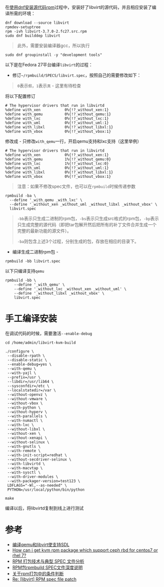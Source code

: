 在[使用dnf安装源代码rpm](../../../os/linux/redhat/fedora/install_src_rpm_with_dnf)过程中，安装好了libvirt的源代码，并且相应安装了编译所需的环境：

```
dnf download --source libvirt
rpmdev-setuptree
rpm -ivh libvirt-3.7.0-2.fc27.src.rpm
sudo dnf builddep libvirt
```

> 此外，需要安装编译器gcc，所以执行

```
sudo dnf groupinstall -y "development tools"
```

以下是在Fedora 27平台编译`libvirt`的过程：

* 修订`~/rpmbuild/SPECS/libvirt.spec`，按照自己的需要修改如下：

> `0`表示`假`，`1`表示`真` - 这里有待检查

将以下配置修订

```
# The hypervisor drivers that run in libvirtd
%define with_xen           0%{!?_without_xen:1}
%define with_qemu          0%{!?_without_qemu:1}
%define with_lxc           0%{!?_without_lxc:1}
%define with_uml           0%{!?_without_uml:1}
%define with_libxl         0%{!?_without_libxl:1}
%define with_vbox          0%{!?_without_vbox:1}
```

修改成 - 只修改`with_qemu`一行，开启qemu支持和lxc支持（这里举例）

```
# The hypervisor drivers that run in libvirtd
%define with_xen           0%{!?_without_xen:1}
%define with_qemu          1%{!?_without_qemu:0}
%define with_lxc           1%{!?_without_lxc:0}
%define with_uml           0%{!?_without_uml:1}
%define with_libxl         0%{!?_without_libxl:1}
%define with_vbox          0%{!?_without_vbox:1}
```

> 注意：如果不修改spec文件，也可以在`rpmbuild`时候传递参数

```
rpmbuild -ba \
  --define '_with_qemu _with_lxc' \
  --define '_without_xen _without_uml _without_libxl _without_vbox' \
  libvirt.spec
```

> `-bb`表示只生成二进制的rpm包，`-bs`表示只生成src格式的rpm包，`-bp`表示只生成完整的源代码（即把tar包解开然后把所有的补丁文件合并生成一个完整的最新功能的源文件）。
>
> `-ba`则包含上述3个过程，分别生成的包，存放在相应的目录下。

* 编译生成二进制rpm包 - 

```
rpmbuild -bb libvirt.spec
```

以下只编译支持`qemu`

```
rpmbuild -bb \
    --define '_with_qemu' \
    --define '_without_lxc _without_xen _without_uml' \
    --define '_without_libxl _without_vbox' \
    libvirt.spec
```

# 手工编译安装

在调试代码的时候，需要激活`--enable-debug`

```
cd /home/admin/libvirt-kvm-build

./configure \
 --disable-rpath \
 --disable-static \
 --enable-debug=yes \
 --with-qemu \
 --with-yajl \
 --prefix=/usr \
 --libdir=/usr/lib64 \
 --sysconfdir=/etc \
 --localstatedir=/var \
 --without-openvz \
 --without-vmware \
 --without-vbox \
 --with-python \
 --without-hyperv \
 --with-parallels \
 --with-numactl \
 --with-lxc \
 --without-libxl \
 --without-xen \
 --without-xenapi \
 --without-selinux \
 --with-gnutls \
 --with-remote \
 --with-init-script=redhat \
 --without-secdriver-selinux \
 --with-libvirtd \
 --with-macvtap \
 --with-sysctl \
 --with-driver-modules \
 --with-packager-version=test123 \
 LDFLAGS="-Wl,--as-needed" \
 PYTHON=/usr/local/python/bin/python

make
```

编译以后，将libvirtd复制到线上进行测试

# 参考

* [编译qemu和libvirt使支持SDL](http://blog.csdn.net/jiuzuidongpo/article/details/44342509)
* [How can i get kvm rpm package which support ceph rbd for centos7 or rhel 7?](https://ask.openstack.org/en/question/59480/how-can-i-get-kvm-rpm-package-which-support-ceph-rbd-for-centos7-or-rhel-7/)
* [RPM 打包技术与典型 SPEC 文件分析](https://www.ibm.com/developerworks/cn/linux/l-rpm/)
* [RPM包rpmbuild SPEC文件深度说明](http://hlee.iteye.com/blog/343499)
* [关于rpm打包中的条件判断](http://www.linuxfly.org/post/137/)
* [Re: [libvirt] RPM spec file patch](https://www.redhat.com/archives/libvir-list/2011-November/msg00886.html)